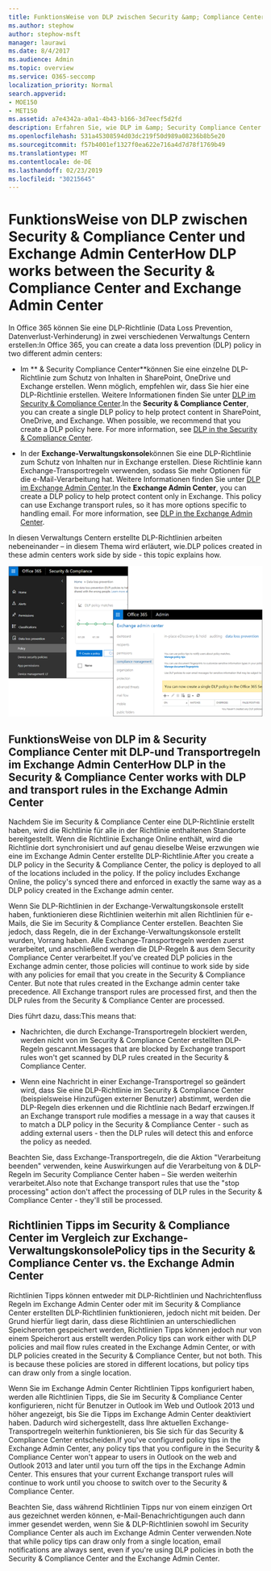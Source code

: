 ```yaml
---
title: FunktionsWeise von DLP zwischen Security &amp; Compliance Center und Exchange Admin Center
ms.author: stephow
author: stephow-msft
manager: laurawi
ms.date: 8/4/2017
ms.audience: Admin
ms.topic: overview
ms.service: O365-seccomp
localization_priority: Normal
search.appverid:
- MOE150
- MET150
ms.assetid: a7e4342a-a0a1-4b43-b166-3d7eecf5d2fd
description: Erfahren Sie, wie DLP im &amp; Security Compliance Center mit DLP-und Transportregeln im Exchange Admin Center funktioniert.
ms.openlocfilehash: 531a45308594d03dc219f50d989a08236b8b5e20
ms.sourcegitcommit: f57b4001ef1327f0ea622e716a4d7d78f1769b49
ms.translationtype: MT
ms.contentlocale: de-DE
ms.lasthandoff: 02/23/2019
ms.locfileid: "30215645"
---
```

# <a name="how-dlp-works-between-the-security-amp-compliance-center-and-exchange-admin-center"></a><span data-ttu-id="681bd-103">FunktionsWeise von DLP zwischen Security &amp; Compliance Center und Exchange Admin Center</span><span class="sxs-lookup"><span data-stu-id="681bd-103">How DLP works between the Security &amp; Compliance Center and Exchange Admin Center</span></span>

<span data-ttu-id="681bd-104">In Office 365 können Sie eine DLP-Richtlinie (Data Loss Prevention, Datenverlust-Verhinderung) in zwei verschiedenen Verwaltungs Centern erstellen:</span><span class="sxs-lookup"><span data-stu-id="681bd-104">In Office 365, you can create a data loss prevention (DLP) policy in two different admin centers:</span></span>
  
- <span data-ttu-id="681bd-p101">Im \*\* &amp; Security Compliance Center\*\*können Sie eine einzelne DLP-Richtlinie zum Schutz von Inhalten in SharePoint, OneDrive und Exchange erstellen. Wenn möglich, empfehlen wir, dass Sie hier eine DLP-Richtlinie erstellen. Weitere Informationen finden Sie unter [DLP im Security &amp; Compliance Center](data-loss-prevention-policies.md).</span><span class="sxs-lookup"><span data-stu-id="681bd-p101">In the **Security &amp; Compliance Center**, you can create a single DLP policy to help protect content in SharePoint, OneDrive, and Exchange. When possible, we recommend that you create a DLP policy here. For more information, see [DLP in the Security &amp; Compliance Center](data-loss-prevention-policies.md).</span></span>
    
- <span data-ttu-id="681bd-p102">In der **Exchange-Verwaltungskonsole**können Sie eine DLP-Richtlinie zum Schutz von Inhalten nur in Exchange erstellen. Diese Richtlinie kann Exchange-Transportregeln verwenden, sodass Sie mehr Optionen für die e-Mail-Verarbeitung hat. Weitere Informationen finden Sie unter [DLP im Exchange Admin Center](https://go.microsoft.com/fwlink/?linkid=852311).</span><span class="sxs-lookup"><span data-stu-id="681bd-p102">In the **Exchange Admin Center**, you can create a DLP policy to help protect content only in Exchange. This policy can use Exchange transport rules, so it has more options specific to handling email. For more information, see [DLP in the Exchange Admin Center](https://go.microsoft.com/fwlink/?linkid=852311).</span></span>
    
<span data-ttu-id="681bd-111">In diesen Verwaltungs Centern erstellte DLP-Richtlinien arbeiten nebeneinander – in diesem Thema wird erläutert, wie.</span><span class="sxs-lookup"><span data-stu-id="681bd-111">DLP polices created in these admin centers work side by side - this topic explains how.</span></span>
  
![DLP-Seiten im Security and Compliance Center und Exchange Admin Center](media/d3eaa7e7-3b16-457b-bd9c-26707f7b584f.png)
  
## <a name="how-dlp-in-the-security-amp-compliance-center-works-with-dlp-and-transport-rules-in-the-exchange-admin-center"></a><span data-ttu-id="681bd-113">FunktionsWeise von DLP im &amp; Security Compliance Center mit DLP-und Transportregeln im Exchange Admin Center</span><span class="sxs-lookup"><span data-stu-id="681bd-113">How DLP in the Security &amp; Compliance Center works with DLP and transport rules in the Exchange Admin Center</span></span>

<span data-ttu-id="681bd-p103">Nachdem Sie im Security &amp; Compliance Center eine DLP-Richtlinie erstellt haben, wird die Richtlinie für alle in der Richtlinie enthaltenen Standorte bereitgestellt. Wenn die Richtlinie Exchange Online enthält, wird die Richtlinie dort synchronisiert und auf genau dieselbe Weise erzwungen wie eine im Exchange Admin Center erstellte DLP-Richtlinie.</span><span class="sxs-lookup"><span data-stu-id="681bd-p103">After you create a DLP policy in the Security &amp; Compliance Center, the policy is deployed to all of the locations included in the policy. If the policy includes Exchange Online, the policy's synced there and enforced in exactly the same way as a DLP policy created in the Exchange admin center.</span></span> 
  
<span data-ttu-id="681bd-p104">Wenn Sie DLP-Richtlinien in der Exchange-Verwaltungskonsole erstellt haben, funktionieren diese Richtlinien weiterhin mit allen Richtlinien für e-Mails, die Sie im Security &amp; Compliance Center erstellen. Beachten Sie jedoch, dass Regeln, die in der Exchange-Verwaltungskonsole erstellt wurden, Vorrang haben. Alle Exchange-Transportregeln werden zuerst verarbeitet, und anschließend werden die DLP-Regeln &amp; aus dem Security Compliance Center verarbeitet.</span><span class="sxs-lookup"><span data-stu-id="681bd-p104">If you've created DLP policies in the Exchange admin center, those policies will continue to work side by side with any policies for email that you create in the Security &amp; Compliance Center. But note that rules created in the Exchange admin center take precedence. All Exchange transport rules are processed first, and then the DLP rules from the Security &amp; Compliance Center are processed.</span></span>
  
<span data-ttu-id="681bd-119">Dies führt dazu, dass:</span><span class="sxs-lookup"><span data-stu-id="681bd-119">This means that:</span></span>
  
- <span data-ttu-id="681bd-120">Nachrichten, die durch Exchange-Transportregeln blockiert werden, werden nicht von im Security &amp; Compliance Center erstellten DLP-Regeln gescannt.</span><span class="sxs-lookup"><span data-stu-id="681bd-120">Messages that are blocked by Exchange transport rules won't get scanned by DLP rules created in the Security &amp; Compliance Center.</span></span>
    
- <span data-ttu-id="681bd-121">Wenn eine Nachricht in einer Exchange-Transportregel so geändert wird, dass Sie eine DLP-Richtlinie im Security &amp; Compliance Center (beispielsweise Hinzufügen externer Benutzer) abstimmt, werden die DLP-Regeln dies erkennen und die Richtlinie nach Bedarf erzwingen.</span><span class="sxs-lookup"><span data-stu-id="681bd-121">If an Exchange transport rule modifies a message in a way that causes it to match a DLP policy in the Security &amp; Compliance Center - such as adding external users - then the DLP rules will detect this and enforce the policy as needed.</span></span>
    
<span data-ttu-id="681bd-122">Beachten Sie, dass Exchange-Transportregeln, die die Aktion "Verarbeitung beenden" verwenden, keine Auswirkungen auf die Verarbeitung von &amp; DLP-Regeln im Security Compliance Center haben – Sie werden weiterhin verarbeitet.</span><span class="sxs-lookup"><span data-stu-id="681bd-122">Also note that Exchange transport rules that use the "stop processing" action don't affect the processing of DLP rules in the Security &amp; Compliance Center - they'll still be processed.</span></span>
  
## <a name="policy-tips-in-the-security-amp-compliance-center-vs-the-exchange-admin-center"></a><span data-ttu-id="681bd-123">Richtlinien Tipps im Security &amp; Compliance Center im Vergleich zur Exchange-Verwaltungskonsole</span><span class="sxs-lookup"><span data-stu-id="681bd-123">Policy tips in the Security &amp; Compliance Center vs. the Exchange Admin Center</span></span>

<span data-ttu-id="681bd-p105">Richtlinien Tipps können entweder mit DLP-Richtlinien und Nachrichtenfluss Regeln im Exchange Admin Center oder mit im Security &amp; Compliance Center erstellten DLP-Richtlinien funktionieren, jedoch nicht mit beiden. Der Grund hierfür liegt darin, dass diese Richtlinien an unterschiedlichen Speicherorten gespeichert werden, Richtlinien Tipps können jedoch nur von einem Speicherort aus erstellt werden.</span><span class="sxs-lookup"><span data-stu-id="681bd-p105">Policy tips can work either with DLP policies and mail flow rules created in the Exchange Admin Center, or with DLP policies created in the Security &amp; Compliance Center, but not both. This is because these policies are stored in different locations, but policy tips can draw only from a single location.</span></span>
  
<span data-ttu-id="681bd-p106">Wenn Sie im Exchange Admin Center Richtlinien Tipps konfiguriert haben, werden alle Richtlinien Tipps, die Sie im Security &amp; Compliance Center konfigurieren, nicht für Benutzer in Outlook im Web und Outlook 2013 und höher angezeigt, bis Sie die Tipps im Exchange Admin Center deaktiviert haben. Dadurch wird sichergestellt, dass Ihre aktuellen Exchange-Transportregeln weiterhin funktionieren, bis Sie sich für das Security &amp; Compliance Center entscheiden.</span><span class="sxs-lookup"><span data-stu-id="681bd-p106">If you've configured policy tips in the Exchange Admin Center, any policy tips that you configure in the Security &amp; Compliance Center won't appear to users in Outlook on the web and Outlook 2013 and later until you turn off the tips in the Exchange Admin Center. This ensures that your current Exchange transport rules will continue to work until you choose to switch over to the Security &amp; Compliance Center.</span></span>
  
<span data-ttu-id="681bd-128">Beachten Sie, dass während Richtlinien Tipps nur von einem einzigen Ort aus gezeichnet werden können, e-Mail-Benachrichtigungen auch dann immer gesendet werden, wenn Sie &amp; DLP-Richtlinien sowohl im Security Compliance Center als auch im Exchange Admin Center verwenden.</span><span class="sxs-lookup"><span data-stu-id="681bd-128">Note that while policy tips can draw only from a single location, email notifications are always sent, even if you're using DLP policies in both the Security &amp; Compliance Center and the Exchange Admin Center.</span></span>
  

